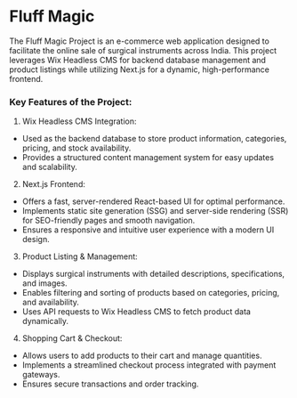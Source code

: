 # Fluff Magic

The Fluff Magic Project is an e-commerce web application designed to facilitate the online sale of surgical instruments across India. This project leverages Wix Headless CMS for backend database management and product listings while utilizing Next.js for a dynamic, high-performance frontend.

### Key Features of the Project:

1. Wix Headless CMS Integration:

- Used as the backend database to store product information, categories, pricing, and stock availability.
- Provides a structured content management system for easy updates and scalability.

2. Next.js Frontend:

- Offers a fast, server-rendered React-based UI for optimal performance.
- Implements static site generation (SSG) and server-side rendering (SSR) for SEO-friendly pages and smooth navigation.
- Ensures a responsive and intuitive user experience with a modern UI design.

3. Product Listing & Management:

- Displays surgical instruments with detailed descriptions, specifications, and images.
- Enables filtering and sorting of products based on categories, pricing, and availability.
- Uses API requests to Wix Headless CMS to fetch product data dynamically.

4. Shopping Cart & Checkout:

- Allows users to add products to their cart and manage quantities.
- Implements a streamlined checkout process integrated with payment gateways.
- Ensures secure transactions and order tracking.
